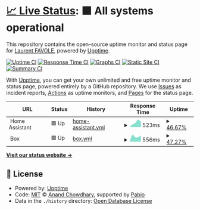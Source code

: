 # [📈 Live Status](https://lfavole.github.io/uptime): <!--live status--> **🟩 All systems operational**

This repository contains the open-source uptime monitor and status page for [Laurent FAVOLE](https://lfavole.github.io), powered by [Upptime](https://github.com/upptime/upptime).

[![Uptime CI](https://github.com/lfavole/uptime/workflows/Uptime%20CI/badge.svg)](https://github.com/lfavole/uptime/actions?query=workflow%3A%22Uptime+CI%22)
[![Response Time CI](https://github.com/lfavole/uptime/workflows/Response%20Time%20CI/badge.svg)](https://github.com/lfavole/uptime/actions?query=workflow%3A%22Response+Time+CI%22)
[![Graphs CI](https://github.com/lfavole/uptime/workflows/Graphs%20CI/badge.svg)](https://github.com/lfavole/uptime/actions?query=workflow%3A%22Graphs+CI%22)
[![Static Site CI](https://github.com/lfavole/uptime/workflows/Static%20Site%20CI/badge.svg)](https://github.com/lfavole/uptime/actions?query=workflow%3A%22Static+Site+CI%22)
[![Summary CI](https://github.com/lfavole/uptime/workflows/Summary%20CI/badge.svg)](https://github.com/lfavole/uptime/actions?query=workflow%3A%22Summary+CI%22)

With [Upptime](https://upptime.js.org), you can get your own unlimited and free uptime monitor and status page, powered entirely by a GitHub repository. We use [Issues](https://github.com/lfavole/uptime/issues) as incident reports, [Actions](https://github.com/lfavole/uptime/actions) as uptime monitors, and [Pages](https://lfavole.github.io/uptime) for the status page.

<!--start: status pages-->
<!-- This summary is generated by Upptime (https://github.com/upptime/upptime) -->
<!-- Do not edit this manually, your changes will be overwritten -->
<!-- prettier-ignore -->
| URL | Status | History | Response Time | Uptime |
| --- | ------ | ------- | ------------- | ------ |
| <img alt="" src="https://icons.duckduckgo.com/ip3/null.ico" height="13"> Home Assistant | 🟩 Up | [home-assistant.yml](https://github.com/lfavole/uptime/commits/HEAD/history/home-assistant.yml) | <details><summary><img alt="Response time graph" src="./graphs/home-assistant/response-time-week.png" height="20"> 523ms</summary><br><a href="https://lfavole.github.io/uptime/history/home-assistant"><img alt="Response time 502" src="https://img.shields.io/endpoint?url=https%3A%2F%2Fraw.githubusercontent.com%2Flfavole%2Fuptime%2FHEAD%2Fapi%2Fhome-assistant%2Fresponse-time.json"></a><br><a href="https://lfavole.github.io/uptime/history/home-assistant"><img alt="24-hour response time 526" src="https://img.shields.io/endpoint?url=https%3A%2F%2Fraw.githubusercontent.com%2Flfavole%2Fuptime%2FHEAD%2Fapi%2Fhome-assistant%2Fresponse-time-day.json"></a><br><a href="https://lfavole.github.io/uptime/history/home-assistant"><img alt="7-day response time 523" src="https://img.shields.io/endpoint?url=https%3A%2F%2Fraw.githubusercontent.com%2Flfavole%2Fuptime%2FHEAD%2Fapi%2Fhome-assistant%2Fresponse-time-week.json"></a><br><a href="https://lfavole.github.io/uptime/history/home-assistant"><img alt="30-day response time 502" src="https://img.shields.io/endpoint?url=https%3A%2F%2Fraw.githubusercontent.com%2Flfavole%2Fuptime%2FHEAD%2Fapi%2Fhome-assistant%2Fresponse-time-month.json"></a><br><a href="https://lfavole.github.io/uptime/history/home-assistant"><img alt="1-year response time 502" src="https://img.shields.io/endpoint?url=https%3A%2F%2Fraw.githubusercontent.com%2Flfavole%2Fuptime%2FHEAD%2Fapi%2Fhome-assistant%2Fresponse-time-year.json"></a></details> | <details><summary><a href="https://lfavole.github.io/uptime/history/home-assistant">46.67%</a></summary><a href="https://lfavole.github.io/uptime/history/home-assistant"><img alt="All-time uptime 53.66%" src="https://img.shields.io/endpoint?url=https%3A%2F%2Fraw.githubusercontent.com%2Flfavole%2Fuptime%2FHEAD%2Fapi%2Fhome-assistant%2Fuptime.json"></a><br><a href="https://lfavole.github.io/uptime/history/home-assistant"><img alt="24-hour uptime 100.00%" src="https://img.shields.io/endpoint?url=https%3A%2F%2Fraw.githubusercontent.com%2Flfavole%2Fuptime%2FHEAD%2Fapi%2Fhome-assistant%2Fuptime-day.json"></a><br><a href="https://lfavole.github.io/uptime/history/home-assistant"><img alt="7-day uptime 46.67%" src="https://img.shields.io/endpoint?url=https%3A%2F%2Fraw.githubusercontent.com%2Flfavole%2Fuptime%2FHEAD%2Fapi%2Fhome-assistant%2Fuptime-week.json"></a><br><a href="https://lfavole.github.io/uptime/history/home-assistant"><img alt="30-day uptime 53.66%" src="https://img.shields.io/endpoint?url=https%3A%2F%2Fraw.githubusercontent.com%2Flfavole%2Fuptime%2FHEAD%2Fapi%2Fhome-assistant%2Fuptime-month.json"></a><br><a href="https://lfavole.github.io/uptime/history/home-assistant"><img alt="1-year uptime 53.66%" src="https://img.shields.io/endpoint?url=https%3A%2F%2Fraw.githubusercontent.com%2Flfavole%2Fuptime%2FHEAD%2Fapi%2Fhome-assistant%2Fuptime-year.json"></a></details>
| <img alt="" src="https://icons.duckduckgo.com/ip3/null.ico" height="13"> Box | 🟩 Up | [box.yml](https://github.com/lfavole/uptime/commits/HEAD/history/box.yml) | <details><summary><img alt="Response time graph" src="./graphs/box/response-time-week.png" height="20"> 556ms</summary><br><a href="https://lfavole.github.io/uptime/history/box"><img alt="Response time 551" src="https://img.shields.io/endpoint?url=https%3A%2F%2Fraw.githubusercontent.com%2Flfavole%2Fuptime%2FHEAD%2Fapi%2Fbox%2Fresponse-time.json"></a><br><a href="https://lfavole.github.io/uptime/history/box"><img alt="24-hour response time 419" src="https://img.shields.io/endpoint?url=https%3A%2F%2Fraw.githubusercontent.com%2Flfavole%2Fuptime%2FHEAD%2Fapi%2Fbox%2Fresponse-time-day.json"></a><br><a href="https://lfavole.github.io/uptime/history/box"><img alt="7-day response time 556" src="https://img.shields.io/endpoint?url=https%3A%2F%2Fraw.githubusercontent.com%2Flfavole%2Fuptime%2FHEAD%2Fapi%2Fbox%2Fresponse-time-week.json"></a><br><a href="https://lfavole.github.io/uptime/history/box"><img alt="30-day response time 551" src="https://img.shields.io/endpoint?url=https%3A%2F%2Fraw.githubusercontent.com%2Flfavole%2Fuptime%2FHEAD%2Fapi%2Fbox%2Fresponse-time-month.json"></a><br><a href="https://lfavole.github.io/uptime/history/box"><img alt="1-year response time 551" src="https://img.shields.io/endpoint?url=https%3A%2F%2Fraw.githubusercontent.com%2Flfavole%2Fuptime%2FHEAD%2Fapi%2Fbox%2Fresponse-time-year.json"></a></details> | <details><summary><a href="https://lfavole.github.io/uptime/history/box">47.27%</a></summary><a href="https://lfavole.github.io/uptime/history/box"><img alt="All-time uptime 54.24%" src="https://img.shields.io/endpoint?url=https%3A%2F%2Fraw.githubusercontent.com%2Flfavole%2Fuptime%2FHEAD%2Fapi%2Fbox%2Fuptime.json"></a><br><a href="https://lfavole.github.io/uptime/history/box"><img alt="24-hour uptime 100.00%" src="https://img.shields.io/endpoint?url=https%3A%2F%2Fraw.githubusercontent.com%2Flfavole%2Fuptime%2FHEAD%2Fapi%2Fbox%2Fuptime-day.json"></a><br><a href="https://lfavole.github.io/uptime/history/box"><img alt="7-day uptime 47.27%" src="https://img.shields.io/endpoint?url=https%3A%2F%2Fraw.githubusercontent.com%2Flfavole%2Fuptime%2FHEAD%2Fapi%2Fbox%2Fuptime-week.json"></a><br><a href="https://lfavole.github.io/uptime/history/box"><img alt="30-day uptime 54.24%" src="https://img.shields.io/endpoint?url=https%3A%2F%2Fraw.githubusercontent.com%2Flfavole%2Fuptime%2FHEAD%2Fapi%2Fbox%2Fuptime-month.json"></a><br><a href="https://lfavole.github.io/uptime/history/box"><img alt="1-year uptime 54.24%" src="https://img.shields.io/endpoint?url=https%3A%2F%2Fraw.githubusercontent.com%2Flfavole%2Fuptime%2FHEAD%2Fapi%2Fbox%2Fuptime-year.json"></a></details>

<!--end: status pages-->

[**Visit our status website →**](https://lfavole.github.io/uptime)

## 📄 License

- Powered by: [Upptime](https://github.com/upptime/upptime)
- Code: [MIT](./LICENSE) © [Anand Chowdhary](https://anandchowdhary.com), supported by [Pabio](https://pabio.com)
- Data in the `./history` directory: [Open Database License](https://opendatacommons.org/licenses/odbl/1-0/)
